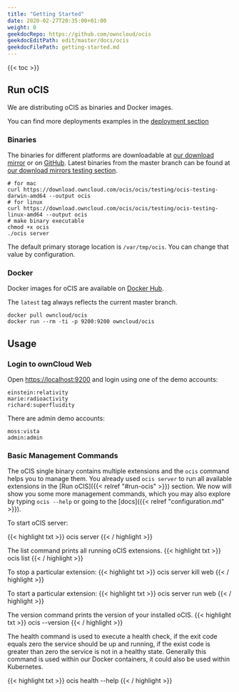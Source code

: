 ```yaml
---
title: "Getting Started"
date: 2020-02-27T20:35:00+01:00
weight: 0
geekdocRepo: https://github.com/owncloud/ocis
geekdocEditPath: edit/master/docs/ocis
geekdocFilePath: getting-started.md
---
```


{{< toc >}}

## Run oCIS

We are distributing oCIS as binaries and Docker images.

You can find more deployments examples in the [deployment section](https://owncloud.github.io/ocis/deployment/)

### Binaries

The binaries for different platforms are downloadable at [our download mirror](https://download.owncloud.com/ocis/ocis/) or on [GitHub](https://github.com/owncloud/ocis/releases). Latest binaries from the master branch can be found at [our download mirrors testing section](https://download.owncloud.com/ocis/ocis/testing/).

```console
# for mac
curl https://download.owncloud.com/ocis/ocis/testing/ocis-testing-darwin-amd64 --output ocis
# for linux
curl https://download.owncloud.com/ocis/ocis/testing/ocis-testing-linux-amd64 --output ocis
# make binary executable
chmod +x ocis
./ocis server
```

The default primary storage location is `/var/tmp/ocis`. You can change that value by configuration.


### Docker

Docker images for oCIS are available on [Docker Hub](https://hub.docker.com/r/owncloud/ocis).

The `latest` tag always reflects the current master branch.

```console
docker pull owncloud/ocis
docker run --rm -ti -p 9200:9200 owncloud/ocis
```

## Usage

### Login to ownCloud Web

Open [https://localhost:9200](https://localhost:9200) and login using one of the demo accounts:

```console
einstein:relativity
marie:radioactivity
richard:superfluidity
```

There are admin demo accounts:
```console
moss:vista
admin:admin
```

### Basic Management Commands

The oCIS single binary contains multiple extensions and the `ocis` command helps you to manage them. You already used `ocis server` to run all available extensions in the [Run oCIS]({{< relref "#run-ocis" >}}) section. We now will show you some more management commands, which you may also explore by typing `ocis --help` or going to the [docs]({{< relref "configuration.md" >}}).

To start oCIS server:

{{< highlight txt >}}
ocis server
{{< / highlight >}}

The list command prints all running oCIS extensions.
{{< highlight txt >}}
ocis list
{{< / highlight >}}

To stop a particular extension:
{{< highlight txt >}}
ocis server kill web
{{< / highlight >}}

To start a particular extension:
{{< highlight txt >}}
ocis server run web
{{< / highlight >}}

The version command prints the version of your installed oCIS.
{{< highlight txt >}}
ocis --version
{{< / highlight >}}

The health command is used to execute a health check, if the exit code equals zero the service should be up and running, if the exist code is greater than zero the service is not in a healthy state. Generally this command is used within our Docker containers, it could also be used within Kubernetes.

{{< highlight txt >}}
ocis health --help
{{< / highlight >}}